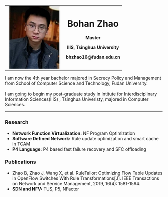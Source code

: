 
<!-------------------------------------------------------------------------------------------->
<table border="0">
  <tr>
    <td width="50%" align="center" valign="botttom">
      <img src="Bohan_Zhao_s.jpg">      
    </td>
    <td width="50%" align="center" valign="top">
      <h1>Bohan Zhao</h1>
      <p><b>Master</b></p>
      <p><b>IIIS, Tsinghua University</b></p>
      <p><b>bhzhao16@fudan.edu.cn</b></p>
    </td>
  </tr>
</table>

I am now the 4th year bachelor majored in Secrecy Policy and Management from School of Computer Science and Technology, Fudan University.
<br><br>
I am going to begin my post-graduate study in Intitute for Interdisciplinary Information Sciences(IIIS) , Tsinghua Univeristy, majored in Computer Sciences.
<hr>


<!-------------------------------------------------------------------------------------------->
<h3>Research</h3>
<ul>
<li><b>Network Function Virtualization:</b>    NF Program Optimization </li>
<li><b>Software Defined Network:</b>           Rule update optimization and smart cache in TCAM</li>
<li><b>P4 Language:</b>                        P4 based fast failure recovery and SFC offloading</li>
</ul>

<h3>Publications</h3>
<ul>
<li>Zhao B, Zhao J, Wang X, et al. RuleTailor: Optimizing Flow Table Updates in OpenFlow Switches With Rule Transformations[J]. IEEE Transactions on Network and Service Management, 2019, 16(4): 1581-1594. </li>
<li><b>SDN and NFV:</b>                     TUS, P5, NFactor </li>
</ul>


